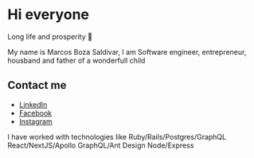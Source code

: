 # Hi everyone
  Long life and prosperity 🖖
  
  My name is Marcos Boza Saldivar, I am Software engineer, entrepreneur,
  housband and father of a wonderfull child
  
  ## Contact me

- [LinkedIn](https://www.linkedin.com/in/marcos-boza-sald%C3%ADvar-276a1637/)
- [Facebook](https://www.facebook.com/bozasaldivar/)
- [Instagram](https://www.instagram.com/marcosbozasaldivar/)

I have worked with technologies like Ruby/Rails/Postgres/GraphQL React/NextJS/Apollo GraphQL/Ant Design Node/Express

<!--
**mabsboza/mabsboza** is a ✨ _special_ ✨ repository because its `README.md` (this file) appears on your GitHub profile.

Here are some ideas to get you started:

- 🔭 I’m currently working on ...
- 🌱 I’m currently learning ...
- 👯 I’m looking to collaborate on ...
- 🤔 I’m looking for help with ...
- 💬 Ask me about ...
- 📫 How to reach me: ...
- 😄 Pronouns: ...
- ⚡ Fun fact: ...
-->
